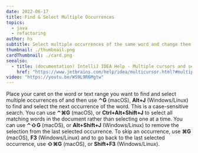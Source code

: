 ```yaml
---
date: 2022-06-17
title: Find & Select Multiple Occurrences
topics:
  - java
  - refactoring
author: hs
subtitle: Select multiple occurrences of the same word and change them all at once
thumbnail: ./thumbnail.png
cardThumbnail: ./card.png
seealso:
  - title: (documentation) IntelliJ IDEA Help - Multiple cursors and selection ranges
    href: "https://www.jetbrains.com/help/idea/multicursor.html?#multiple_words"
video: "https://youtu.be/WS9L9R6Mgtw"
---
```


Place your caret on the word or text range you want to find and select multiple occurrences of and then use **⌃G** (macOS), **Alt+J** (Windows/Linux) to find and select the next occurrence of the word. This is a case-sensitive search. You can use **⌃⌘G** (macOS), or **Ctrl+Alt+Shift+J** to select all matching words in the document rather than selecting one at a time. You can use **⌃⇧G** (macOS), or **Alt+Shift+J** (Windows/Linux) to remove the selection from the last selected occurrence. To skip an occurrence, use **⌘G** (macOS), **F3** (Windows/Linux) and to go back to the last selected occurrence, use **⇧⌘G** (macOS), or **Shift+F3** (Windows/Linux).
